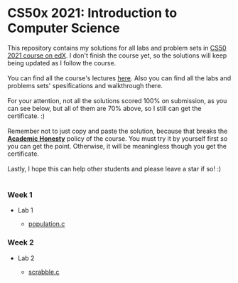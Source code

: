 # CS50x 2021: Introduction to Computer Science
This repository contains my solutions for all labs and problem sets in <a href='https://www.edx.org/course/cs50s-introduction-to-computer-science'>CS50 2021 course on edX</a>. I don't finish the course yet, so the solutions will keep being updated as I follow the course.  <br><br>
You can find all the course's lectures <a href='https://cs50.harvard.edu/x/2021/'>here</a>. Also you can find all the labs and problems sets' spesifications and walkthrough there. <br><br>
For your attention, not all the solutions scored 100% on submission, as you can see below, but all of them are 70% above, so I still can get the certificate. :) <br><br>
Remember not to just copy and paste the solution, because that breaks the [**Academic Honesty**](https://docs.cs50.net/2016/fall/syllabus/cs50.html#academic-honesty) policy of the course. You must try it by yourself first so you can get the point. Otherwise, it will be meaningless though you get the certificate. <br><br>
Lastly, I hope this can help other students and please leave a star if so! :) <br><br>

<p></p><h3 style="text-align: left;">Week 1</h3><div><ul style="text-align: left;"><li>Lab 1</li><ul><li><a href="https://github.com/mufidu/cs50x/blob/main/lab1/population.c">population.c</a></li></ul></ul><h3 style="text-align: left;">Week 2</h3></div><div><ul style="text-align: left;"><li>Lab 2</li><ul><li><a href="https://github.com/mufidu/cs50x/blob/main/lab2/scrabble.c">scrabble.c</a></li></ul></ul></div><p></p>
